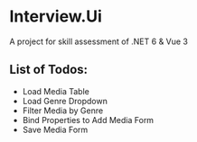 # Interview.Ui
A project for skill assessment of .NET 6 & Vue 3

## List of Todos:
* Load Media Table
* Load Genre Dropdown
* Filter Media by Genre
* Bind Properties to Add Media Form
* Save Media Form